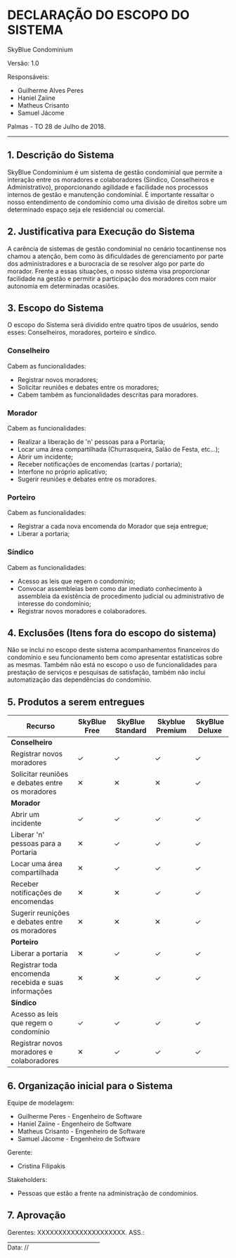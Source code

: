# DECLARAÇÃO DO ESCOPO DO SISTEMA

SkyBlue Condominium

Versão: 1.0

Responsáveis:

* Guilherme Alves Peres
* Haniel Zaiine
* Matheus Crisanto
* Samuel Jácome

Palmas - TO
28 de Julho de 2018.

---

## 1. Descrição do Sistema

SkyBlue Condominium é um sistema de gestão condominial que permite a interação entre os moradores e colaboradores (Síndico, Conselheiros e Administrativo), proporcionando agilidade e facilidade nos processos internos de gestão e manutenção condominial. É importante ressaltar o nosso entendimento de condomínio como uma divisão de direitos sobre um determinado espaço seja ele residencial ou comercial.

## 2. Justificativa para Execução do Sistema

A carência de sistemas de gestão condominial no cenário tocantinense nos chamou a atenção, bem como às dificuldades de gerenciamento por parte dos administradores e a burocracia de se resolver algo por parte do morador. Frente a essas situações, o nosso sistema visa proporcionar facilidade na gestão e permitir a participação dos moradores com maior autonomia em determinadas ocasiões.

## 3. Escopo do Sistema

O escopo do Sistema será dividido entre quatro tipos de usuários, sendo esses: Conselheiros, moradores, porteiro e síndico.

### Conselheiro

Cabem as funcionalidades:

* Registrar novos moradores;
* Solicitar reuniões e debates entre os moradores;
* Cabem também as funcionalidades descritas para moradores.

### Morador

Cabem as funcionalidades:

* Realizar a liberação de 'n' pessoas para a Portaria;
* Locar uma área compartilhada (Churrasqueira, Salão de Festa, etc...);
* Abrir um incidente;
* Receber notificações de encomendas (cartas / portaria);
* Interfone no próprio aplicativo;
* Sugerir reuniões e debates entre os moradores.

### Porteiro

Cabem as funcionalidades:

* Registrar a cada nova encomenda do Morador que seja entregue;
* Liberar a portaria;

### Síndico

Cabem as funcionalidades:

* Acesso as leis que regem o condomínio;
* Convocar assembleias bem como dar imediato conhecimento à assembleia da existência de procedimento judicial ou administrativo de interesse do condomínio;
* Registrar novos moradores e colaboradores.

## 4. Exclusões (Itens fora do escopo do sistema)

Não se inclui no escopo deste sistema acompanhamentos financeiros do condomínio e seu funcionamento bem como apresentar estatísticas sobre as mesmas. Também não está no escopo o uso de funcionalidades para prestação de serviços e pesquisas de satisfação, também não inclui automatização das dependências do condomínio.

## 5. Produtos a serem entregues

| Recurso                                               | SkyBlue Free | SkyBlue Standard | Skyblue Premium | SkyBlue Deluxe |
| ----------------------------------------------------- | ------------ | ---------------- | --------------- | -------------- |
| **Conselheiro**                                       |              |                  |                 |                |
| Registrar novos moradores                             | ✓            | ✓                | ✓               | ✓              |
| Solicitar reuniões e debates entre os moradores       | ✕            | ✕                | ✕               | ✓              |
| **Morador**                                           |              |                  |                 |                |
| Abrir um incidente                                    | ✓            | ✓                | ✓               | ✓              |
| Liberar 'n' pessoas para a Portaria                   | ✕            | ✓                | ✓               | ✓              |
| Locar uma área compartilhada                          | ✕            | ✓                | ✓               | ✓              |
| Receber notificações de encomendas                    | ✕            | ✕                | ✓               | ✓              |
| Sugerir reunições e debates entre os moradores        | ✕            | ✕                | ✕               | ✓              |
| **Porteiro**                                          |              |                  |                 |                |
| Liberar a portaria                                    | ✕            | ✓                | ✓               | ✓              |
| Registrar toda encomenda recebida e suas informações  | ✕            | ✕                | ✓               | ✓              |
| **Síndico**                                           |              |                  |                 |                |
| Acesso as leis que regem o condomínio                 | ✓            | ✓                | ✓               | ✓              |
| Registrar novos moradores e colaboradores             | ✕            | ✓                | ✓               | ✓              |

## 6. Organização inicial para o Sistema

Equipe de modelagem:

* Guilherme Peres - Engenheiro de Software
* Haniel Zaiine - Engenheiro de Software
* Matheus Crisanto - Engenheiro de Software
* Samuel Jácome - Engenheiro de Software

Gerente:

* Cristina Filipakis

Stakeholders:

* Pessoas que estão a frente na administração de condomínios.

## 7. Aprovação

Gerentes: XXXXXXXXXXXXXXXXXXXXX. ASS.: _________________________________  
Data: //
